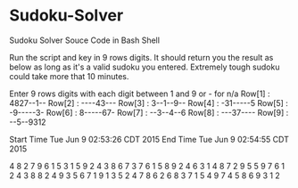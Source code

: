 # Sudoku-Solver
Sudoku Solver Souce Code in Bash Shell

Run the script and key in 9 rows digits.
It should return you the result as below as long as it's a valid sudoku you entered.
Extremely tough sudoku could take more that 10 minutes.


Enter 9 rows digits with each digit between 1 and 9 or - for n/a
Row[1] : 4827--1--
Row[2] : ----43---
Row[3] : 3--1--9--
Row[4] : -31-----5
Row[5] : -9-----3-
Row[6] : 8-----67-
Row[7] : --3--4--6
Row[8] : ---37----
Row[9] : --5--9312


Start Time
Tue Jun 9 02:53:26 CDT 2015
End Time
Tue Jun  9 02:54:55 CDT 2015


4 8 2 7 9 6 1 5 3
1 5 9 2 4 3 8 6 7
3 7 6 1 5 8 9 2 4
6 3 1 4 8 7 2 9 5
5 9 7 6 1 2 4 3 8
8 2 4 9 3 5 6 7 1
9 1 3 5 2 4 7 8 6
2 6 8 3 7 1 5 4 9
7 4 5 8 6 9 3 1 2
